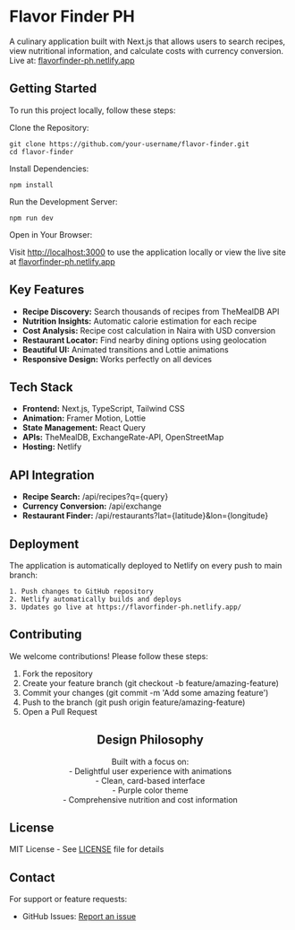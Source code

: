 <h1>Flavor Finder PH</h1>
<p>A culinary application built with Next.js that allows users to search recipes, view nutritional information, and calculate costs with currency conversion. Live at: <a href="https://flavorfinder-ph.netlify.app/" target="_blank">flavorfinder-ph.netlify.app</a></p>

<h2>Getting Started</h2>
<p>To run this project locally, follow these steps:</p>

<p>Clone the Repository:</p>
<pre><code>git clone https://github.com/your-username/flavor-finder.git
cd flavor-finder</code></pre>

<p>Install Dependencies:</p>
<pre><code>npm install</code></pre>

<p>Run the Development Server:</p>
<pre><code>npm run dev</code></pre>

<p>Open in Your Browser:</p>
<p>Visit <a href="http://localhost:3000">http://localhost:3000</a> to use the application locally or view the live site at <a href="https://flavorfinder-ph.netlify.app/" target="_blank">flavorfinder-ph.netlify.app</a></p>

<h2>Key Features</h2>
<ul>
  <li><strong>Recipe Discovery:</strong> Search thousands of recipes from TheMealDB API</li>
  <li><strong>Nutrition Insights:</strong> Automatic calorie estimation for each recipe</li>
  <li><strong>Cost Analysis:</strong> Recipe cost calculation in Naira with USD conversion</li>
  <li><strong>Restaurant Locator:</strong> Find nearby dining options using geolocation</li>
  <li><strong>Beautiful UI:</strong> Animated transitions and Lottie animations</li>
  <li><strong>Responsive Design:</strong> Works perfectly on all devices</li>
</ul>

<h2>Tech Stack</h2>
<ul>
  <li><strong>Frontend:</strong> Next.js, TypeScript, Tailwind CSS</li>
  <li><strong>Animation:</strong> Framer Motion, Lottie</li>
  <li><strong>State Management:</strong> React Query</li>
  <li><strong>APIs:</strong> TheMealDB, ExchangeRate-API, OpenStreetMap</li>
  <li><strong>Hosting:</strong> Netlify</li>
</ul>

<h2>API Integration</h2>
<ul>
  <li><strong>Recipe Search:</strong> /api/recipes?q={query}</li>
  <li><strong>Currency Conversion:</strong> /api/exchange</li>
  <li><strong>Restaurant Finder:</strong> /api/restaurants?lat={latitude}&lon={longitude}</li>
</ul>

<h2>Deployment</h2>
<p>The application is automatically deployed to Netlify on every push to main branch:</p>
<pre><code>1. Push changes to GitHub repository
2. Netlify automatically builds and deploys
3. Updates go live at https://flavorfinder-ph.netlify.app/</code></pre>

<h2>Contributing</h2>
<p>We welcome contributions! Please follow these steps:</p>
<ol>
  <li>Fork the repository</li>
  <li>Create your feature branch (git checkout -b feature/amazing-feature)</li>
  <li>Commit your changes (git commit -m 'Add some amazing feature')</li>
  <li>Push to the branch (git push origin feature/amazing-feature)</li>
  <li>Open a Pull Request</li>
</ol>

<h2 style="text-align: center;">Design Philosophy</h2>
<p style="text-align: center;">
Built with a focus on:<br>
- Delightful user experience with animations<br>
- Clean, card-based interface<br>
- Purple color theme<br>
- Comprehensive nutrition and cost information
</p>

<h2>License</h2>
<p>MIT License - See <a href="LICENSE">LICENSE</a> file for details</p>

<h2>Contact</h2>
<p>For support or feature requests:</p>
<ul>
  <li>GitHub Issues: <a href="https://github.com/your-username/flavor-finder/issues">Report an issue</a></li>
</ul>
